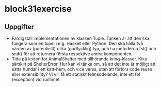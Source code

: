 # block31exercise

## Uppgifter
* Färdigställ implementationen av klassen Tuple. Tanken är att den ska fungera som en tupel i e.g. Haskell eller Python. Den ska hålla två värden av (potentiellt) olika (godtycklig) typ, och ha metoderna fst() och snd() för att returnera första respektive andra komponenten.
* Titta på koden för AnimalShelter med tillhörande kring-klasser. Kika särskilt på ShelterError. Hur kan vi tänka om, så att det inte är möjligt att sätta hundar i ett katt-hem, och vice versa, utan att förlora code reuse eller extensibility? Vi vill få ett statiskt felmeddelande, inte ett fel (exception) vid runtime!
